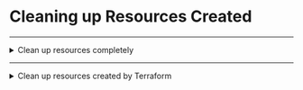 # Cleaning up Resources Created

---

<details>

<summary>Clean up resources completely</summary>

```
> cd scripts
> export PATH=$PATH:${pwd}
> tf-destroy.sh
```

You can choose whether to delete project and bucket. If you delete project and bucket, you will have to change defaults or specify their values when running tf-create.sh

</details>

---

<details>

<summary>Clean up resources created by Terraform</summary>

```
> cd terraform-config
> terraform destroy --auto-approve
```

This will not remove project and storage bucket created by the script. Thus there is no update required in defaults.

</details>
